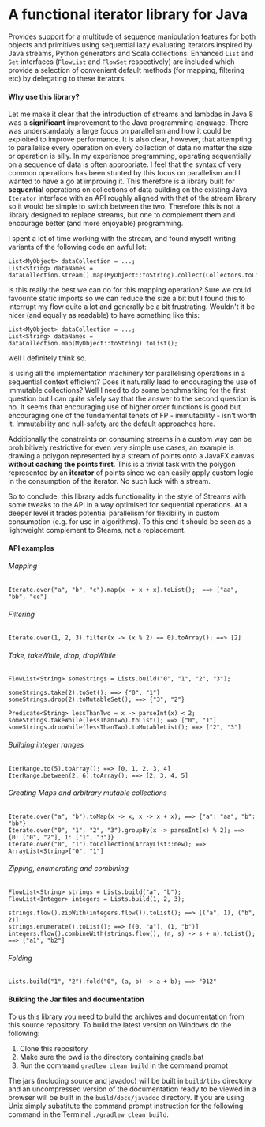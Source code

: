 # A functional iterator library for Java

Provides support for a multitude of sequence manipulation 
features for both objects and primitives using sequential 
lazy evaluating iterators inspired by Java streams, Python generators 
and Scala collections. Enhanced `List` and `Set` interfaces (`FlowList` and `FlowSet` respectively)
are included which provide a selection of convenient default methods (for mapping, filtering etc) by delegating
to these iterators.

#### Why use this library?

Let me make it clear that the introduction of streams and lambdas in Java 8 was a **significant** improvement to the Java programming language. There was understandably a large focus on parallelism and how it could be exploited to improve performance. It is also clear, however, that attempting to parallelise every operation on every collection of data no matter the size or operation is silly. In my experience programming, operating sequentially on a sequence of data is often appropriate. I feel that the syntax of very common operations has been stunted by this focus on parallelism and I wanted to have a go at improving it. This therefore is a library built for **sequential** operations on collections of data building on the existing Java `Iterator` interface with an API roughly aligned with that of the stream library so it would be simple to switch between the two. Therefore this is not a library designed to replace streams, but one to complement them and encourage better (and more enjoyable) programming.

I spent a lot of time working with the stream, and found myself writing variants of the following code an awful lot:

```
List<MyObject> dataCollection = ...;
List<String> dataNames = dataCollection.stream().map(MyObject::toString).collect(Collectors.toList());

```

Is this really the best we can do for this mapping operation? Sure we could favourite static imports so we can reduce the size a bit but I found this to interrupt my flow quite a lot and generally be a bit frustrating. Wouldn't it be nicer (and equally as readable) to have something like this:

```
List<MyObject> dataCollection = ...;
List<String> dataNames = dataCollection.map(MyObject::toString).toList();
```
well I definitely think so.

Is using all the implementation machinery for parallelising operations in a sequential context efficient? Does it naturally lead to encouraging the use of immutable collections? Well I need to do some benchmarking for the first question but I can quite safely say that the answer to the second question is no. It seems that encouraging use of higher order functions is good but encouraging one of the fundamental tenets of FP - immutability - isn't worth it. Immutability and null-safety are the default approaches here.  


Additionally the constraints on consuming streams in a custom way can be prohibitively restrictive for even very simple use cases, an example is drawing a polygon represented by a stream of points onto a JavaFX canvas **without caching the points first**. This is a trivial task with the polygon represented by an **iterator** of points since we can easily apply custom logic in the consumption of the iterator. No such luck with a stream.


So to conclude, this library adds functionality in the style of Streams with some tweaks to the API in a way optimised for sequential operations. At a deeper level it trades potential parallelism for flexibility in custom consumption (e.g. for use in algorithms). To this end it should be seen as a lightweight complement to Steams, not a replacement.

#### API examples

###### Mapping

``` 
Iterate.over("a", "b", "c").map(x -> x + x).toList();  ==> ["aa", "bb", "cc"]
```

###### Filtering

```
Iterate.over(1, 2, 3).filter(x -> (x % 2) == 0).toArray(); ==> [2]
```

###### Take, takeWhile, drop, dropWhile

```
FlowList<String> someStrings = Lists.build("0", "1", "2", "3");

someStrings.take(2).toSet(); ==> {"0", "1"}
someStrings.drop(2).toMutableSet(); ==> {"3", "2"}

Predicate<String> lessThanTwo = x -> parseInt(x) < 2;
someStrings.takeWhile(lessThanTwo).toList(); ==> ["0", "1"]
someStrings.dropWhile(lessThanTwo).toMutableList(); ==> ["2", "3"]
```

###### Building integer ranges

```
IterRange.to(5).toArray(); ==> [0, 1, 2, 3, 4]
IterRange.between(2, 6).toArray(); ==> [2, 3, 4, 5]
```

###### Creating Maps and arbitrary mutable collections

```
Iterate.over("a", "b").toMap(x -> x, x -> x + x); ==> {"a": "aa", "b": "bb"}
Iterate.over("0", "1", "2", "3").groupBy(x -> parseInt(x) % 2); ==> {0: ["0", "2"], 1: ["1", "3"]}
Iterate.over("0", "1").toCollection(ArrayList::new); ==> ArrayList<String>["0", "1"]
```

###### Zipping, enumerating and combining

```
FlowList<String> strings = Lists.build("a", "b");
FlowList<Integer> integers = Lists.build(1, 2, 3);

strings.flow().zipWith(integers.flow()).toList(); ==> [("a", 1), ("b", 2)]
strings.enumerate().toList(); ==> [(0, "a"), (1, "b")]
integers.flow().combineWith(strings.flow(), (n, s) -> s + n).toList(); ==> ["a1", "b2"]
```

###### Folding
```
Lists.build("1", "2").fold("0", (a, b) -> a + b); ==> "012"
```

#### Building the Jar files and documentation

To us this library you need to build the archives and documentation from this source 
repository. To build the latest version on Windows do the following:

1. Clone this repository
2. Make sure the pwd is the directory containing gradle.bat
3. Run the command `gradlew clean build` in the command prompt

The jars (including source and javadoc) will be built in `build/libs` directory and an uncompressed 
version of the documentation ready to be viewed in a browser will be built in the `build/docs/javadoc` 
directory. If you are using Unix simply substitute the command prompt instruction for the following 
command in the Terminal `./gradlew clean build`.

